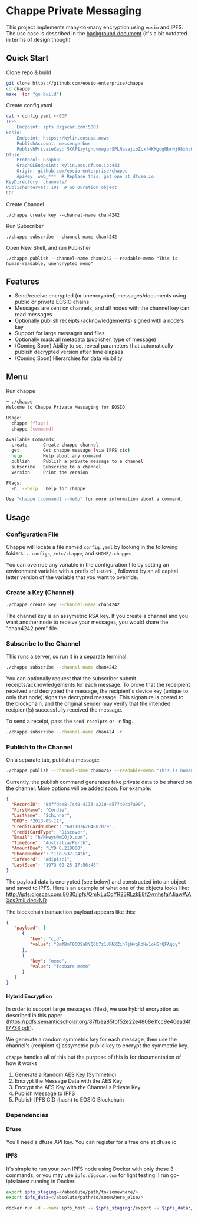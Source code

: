 
# Chappe Private Messaging
This project implements many-to-many encryption using ```eosio``` and IPFS. The use case is described in the [background document](BACKGROUND.md) (it's a bit outdated in terms of design though)

## Quick Start

Clone repo & build
``` bash
git clone https://github.com/eosio-enterprise/chappe
cd chappe
make  (or "go build")
```

Create config.yaml
``` bash
cat > config.yaml <<EOF
IPFS:
    Endpoint: ipfs.digscar.com:5001
Eosio:
    Endpoint: https://kylin.eosusa.news
    PublishAccount: messengerbus
    PublishPrivateKey: 5KAP1zytghuvowgprSPLNasajibZcxf4KMgdgNbrNj98xhcGAUa
Dfuse:
    Protocol: GraphQL
    GraphQLEndpoint: kylin.eos.dfuse.io:443
    Origin: github.com/eosio-enterprise/chappe
    ApiKey: web_***  # Replace this, get one at dfuse.io
KeyDirectory: channels/
PublishInterval: 10s  # Go Duration object
EOF
```

Create Channel
```
./chappe create key --channel-name chan4242
```

Run Subscriber
```
./chappe subscribe --channel-name chan4242
```

Open New Shell, and run Publisher
```
./chappe publish --channel-name chan4242 --readable-memo "This is human-readable, unencrypted memo"
```
## Features
- Send/receive encrypted (or unencrypted) messages/documents using public or private EOSIO chains
- Messages are sent on channels, and all nodes with the channel key can read messages
- Optionally publish receipts (acknowledgements) signed with a node's key
- Support for large messages and files
- Optionally mask all metadata (publisher, type of message)
- (Coming Soon) Ability to set reveal parameters that automatically publish decrypted version after time elapses
- (Coming Soon) Hierarchies for data visibility

## Menu
Run chappe
``` bash
➜ ./chappe
Welcome to Chappe Private Messaging for EOSIO

Usage:
  chappe [flags]
  chappe [command]

Available Commands:
  create      Create chappe channel
  get         Get chappe message (via IPFS cid)
  help        Help about any command
  publish     Publish a private message to a channel
  subscribe   Subscribe to a channel
  version     Print the version

Flags:
  -h, --help   help for chappe

Use "chappe [command] --help" for more information about a command.
```

## Usage
### Configuration File
Chappe will locate a file named ```config.yaml``` by looking in the following folders: ```.```, ```configs```, ```/etc/chappe```, and ```$HOME/.chappe```. 

You can override any variable in the configuration file by setting an environment variable with a prefix of ```CHAPPE_```, followed by an all capital letter version of the variable that you want to override. 

### Create a Key (Channel)
``` bash
./chappe create key --channel-name chan4242
```
The channel key is an assymetric RSA key. If you create a channel and you want another node to receive your messages, you would share the "chan4242.pem" file.

### Subscribe to the Channel
This runs a server, so run it in a separate terminal.
``` bash
./chappe subscribe --channel-name chan4242
```

You can optionally request that the subscriber submit receipts/acknowledgements for each message. To prove that the receipient received and decrypted the message, the recipient's device key (unique to only that node) signs the decrypted message. This signature is posted to the blockchain, and the original sender may verify that the intended recipient(s) successfully received the message.

To send a receipt, pass the ```send-receipts``` or ```-r``` flag.
``` bash
./chappe subscribe --channel-name chan424 -r
```

### Publish to the Channel
On a separate tab, publish a message:
``` bash
./chappe publish --channel-name chan4242 --readable-memo "This is human-readable, unencrypted memo"
```

Currently, the publish command generates fake private data to be shared on the channel. More options will be added soon.
For example: 
``` json
{
  "RecordID": "94ffdee8-7c40-4133-a210-e57740cb7a99",
  "FirstName": "Cordie",
  "LastName": "Schinner",
  "DOB": "2013-05-11",
  "CreditCardNumber": "6011076284887079",
  "CreditCardType": "Discover",
  "Email": "hVNKeys@mCOjD.com",
  "TimeZone": "Australia/Perth",
  "AmountDue": "LYD 0.210000",
  "PhoneNumber": "110-537-9426",
  "SafeWord": "adipisci",
  "LastScan": "1973-09-25 17:56:48"
}
```

The payload data is encrypted (see below) and constructed into an object and saved to IPFS. Here's an example of what one of the objects looks like: http://ipfs.digscar.com:8080/ipfs/QmNLuCqYR23RLzkE8fZvrnhsfaYJiawWAXcs2miLdeckND

The blockchain transaction payload appears like this: 
``` json 
{
   "payload": [
      {
         "key": "cid",
         "value": "QmfBmT8CDSaRYQ6b7z1URNXZih7jWvgRdHw1oH5rQFAqoy"
      },
      {
         "key": "memo",
         "value": "foobars memo"
      }
   ]
}
```

#### Hybrid Encryption
In order to support large messages (files), we use hybrid encryption as described in this paper (https://pdfs.semanticscholar.org/87ff/ea85fbf52e22e4808e1fcc9e40ead4ff7738.pdf). 

We generate a random symmetric key for each message, then use the channel's (recipient's) assymetric public key to encrypt the symmetric key. 

```chappe``` handles all of this but the purpose of this is for documentation of how it works
1. Generate a Random AES Key (Symmetric)
2. Encrypt the Message Data with the AES Key
3. Encrypt the AES Key with the Channel's Private Key
4. Publish Message to IPFS
5. Publish IPFS CID (hash) to EOSIO Blockchain

### Dependencies
#### Dfuse
You'll need a dfuse API key. You can register for a free one at dfuse.io

#### IPFS
It's simple to run your own IPFS node using Docker with only these 3 commands, or you may use ```ipfs.digscar.com``` for light testing.
I run go-ipfs:latest running in Docker. 
``` bash
export ipfs_staging=</absolute/path/to/somewhere/>
export ipfs_data=</absolute/path/to/somewhere_else/>

docker run -d --name ipfs_host -v $ipfs_staging:/export -v $ipfs_data:/data/ipfs -p 4001:4001 -p 127.0.0.1:8080:8080 -p 127.0.0.1:5001:5001 ipfs/go-ipfs:latest
```